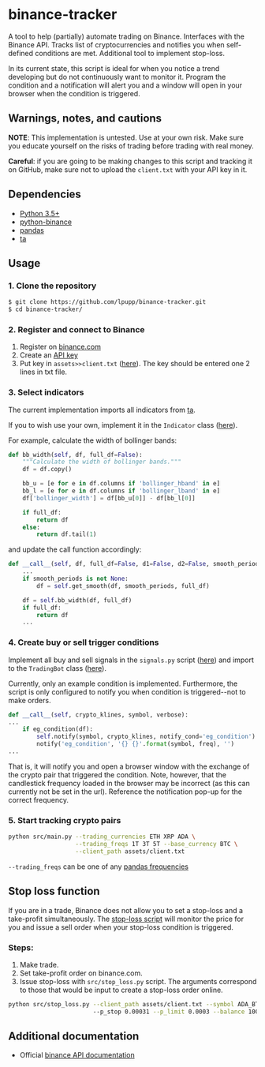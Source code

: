 # binance-tracker

A tool to help (partially) automate trading on Binance. Interfaces with the
Binance API. Tracks list of cryptocurrencies and notifies you when self-defined
conditions are met. Additional tool to implement stop-loss.

In its current state, this script is ideal for when you notice a trend
developing but do not continuously want to monitor it. Program the condition
and a notification will alert you and a window will open in your browser when
the condition is triggered.

## Warnings, notes, and cautions

__NOTE__: This implementation is untested. Use at your own risk. Make sure you
educate yourself on the risks of trading before trading with real money.

__Careful__: if you are going to be making changes to this script and tracking it
on GitHub, make sure not to upload the `client.txt` with your API key in it.

## Dependencies
* [Python 3.5+](https://www.continuum.io/downloads)
* [python-binance](https://github.com/sammchardy/python-binance)
* [pandas](https://pandas.pydata.org)
* [ta](https://github.com/bukosabino/ta)

## Usage

### 1. Clone the repository
```bash
$ git clone https://github.com/lpupp/binance-tracker.git
$ cd binance-tracker/
```

### 2. Register and connect to Binance
1. Register on [binance.com](https://www.binance.com/)
2. Create an [API key](https://support.binance.com/hc/en-us/articles/360002502072-How-to-create-API)
3. Put key in `assets>>client.txt` ([here](https://github.com/lpupp/binance-tracker/blob/master/assets/client.txt)). The key should be entered one 2 lines in txt file.

### 3. Select indicators

The current implementation imports all indicators from [ta](https://github.com/bukosabino/ta).

If you to wish use your own, implement it in the `Indicator` class ([here](https://github.com/lpupp/binance-tracker/blob/master/src/indicator.py)).

For example, calculate the width of bollinger bands:
```python
def bb_width(self, df, full_df=False):
    """Calculate the width of bollinger bands."""
    df = df.copy()

    bb_u = [e for e in df.columns if 'bollinger_hband' in e]
    bb_l = [e for e in df.columns if 'bollinger_lband' in e]
    df['bollinger_width'] = df[bb_u[0]] - df[bb_l[0]]

    if full_df:
        return df
    else:
        return df.tail(1)
```
and update the call function accordingly:
```python
def __call__(self, df, full_df=False, d1=False, d2=False, smooth_periods=None):
    ...
    if smooth_periods is not None:
        df = self.get_smooth(df, smooth_periods, full_df)

    df = self.bb_width(df, full_df)
    if full_df:
        return df
    ...
```

### 4. Create buy or sell trigger conditions

Implement all buy and sell signals in the `signals.py` script ([here](https://github.com/lpupp/binance-tracker/blob/master/src/signals.py))
and import to the `TradingBot` class ([here](https://github.com/lpupp/binance-tracker/blob/master/src/tradingbot.py)).

Currently, only an example condition is implemented. Furthermore, the script
is only configured to notify you when condition is triggered--not to make orders.
```python
def __call__(self, crypto_klines, symbol, verbose):
...
    if eg_condition(df):
        self.notify(symbol, crypto_klines, notify_cond='eg_condition')
        notify('eg_condition', '{} {}'.format(symbol, freq), '')
...
```
That is, it will notify you and open a browser window with the exchange of the
crypto pair that triggered the condition. Note, however, that the candlestick
frequency loaded in the browser may be incorrect (as this can currently not be
set in the url). Reference the notification pop-up for the correct frequency.

### 5. Start tracking crypto pairs
```bash
python src/main.py --trading_currencies ETH XRP ADA \
                   --trading_freqs 1T 3T 5T --base_currency BTC \
                   --client_path assets/client.txt
```

`--trading_freqs` can be one of any [pandas frequencies](https://pandas.pydata.org/pandas-docs/stable/user_guide/timeseries.html#timeseries-offset-aliases)

## Stop loss function
If you are in a trade, Binance does not allow you to set
a stop-loss and a take-profit simultaneously. The [stop-loss script](https://github.com/lpupp/binance-tracker/blob/master/src/stop_loss.py)
will monitor the price for you and issue a sell order when your stop-loss
condition is triggered.

### Steps:
1. Make trade.
2. Set take-profit order on binance.com.
3. Issue stop-loss with `src/stop_loss.py` script. The arguments correspond to
   those that would be input to create a stop-loss order online.
```bash
python src/stop_loss.py --client_path assets/client.txt --symbol ADA_BTC
                        --p_stop 0.00031 --p_limit 0.0003 --balance 100
```

## Additional documentation
- Official [binance API documentation](https://github.com/binance-exchange/binance-official-api-docs)
